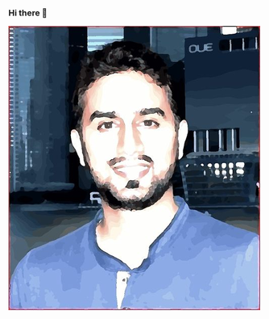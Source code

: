 ### Hi there 👋

<img src="https://github.com/akshayupadhayay/akshayupadhayay/blob/master/image.jpeg">

